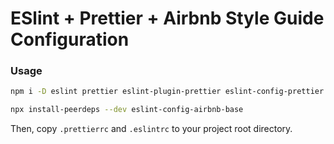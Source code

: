 # ESlint + Prettier + Airbnb Style Guide Configuration

### Usage
```bash
npm i -D eslint prettier eslint-plugin-prettier eslint-config-prettier eslint-plugin-node eslint-config-node

npx install-peerdeps --dev eslint-config-airbnb-base
```

Then, copy ```.prettierrc``` and ```.eslintrc``` to your project root directory.
